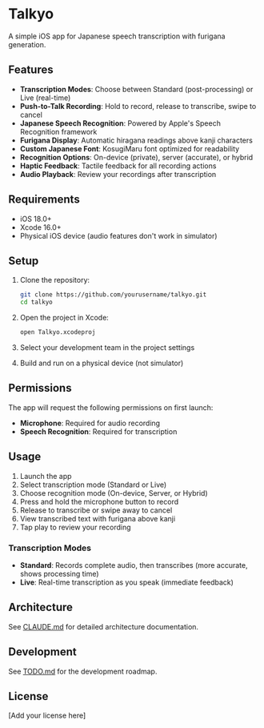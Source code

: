 # Talkyo

A simple iOS app for Japanese speech transcription with furigana generation.

## Features

- **Transcription Modes**: Choose between Standard (post-processing) or Live (real-time)
- **Push-to-Talk Recording**: Hold to record, release to transcribe, swipe to cancel
- **Japanese Speech Recognition**: Powered by Apple's Speech Recognition framework  
- **Furigana Display**: Automatic hiragana readings above kanji characters
- **Custom Japanese Font**: KosugiMaru font optimized for readability
- **Recognition Options**: On-device (private), server (accurate), or hybrid
- **Haptic Feedback**: Tactile feedback for all recording actions
- **Audio Playback**: Review your recordings after transcription

## Requirements

- iOS 18.0+
- Xcode 16.0+
- Physical iOS device (audio features don't work in simulator)

## Setup

1. Clone the repository:
   ```bash
   git clone https://github.com/yourusername/talkyo.git
   cd talkyo
   ```

2. Open the project in Xcode:
   ```bash
   open Talkyo.xcodeproj
   ```

3. Select your development team in the project settings

4. Build and run on a physical device (not simulator)

## Permissions

The app will request the following permissions on first launch:
- **Microphone**: Required for audio recording
- **Speech Recognition**: Required for transcription

## Usage

1. Launch the app
2. Select transcription mode (Standard or Live)
3. Choose recognition mode (On-device, Server, or Hybrid)
4. Press and hold the microphone button to record
5. Release to transcribe or swipe away to cancel
6. View transcribed text with furigana above kanji
7. Tap play to review your recording

### Transcription Modes
- **Standard**: Records complete audio, then transcribes (more accurate, shows processing time)
- **Live**: Real-time transcription as you speak (immediate feedback)

## Architecture

See [CLAUDE.md](CLAUDE.md) for detailed architecture documentation.

## Development

See [TODO.md](TODO.md) for the development roadmap.

## License

[Add your license here]